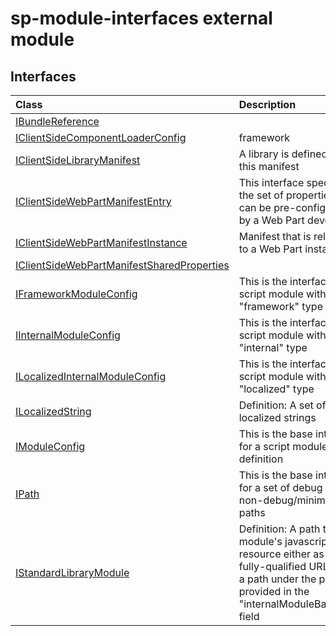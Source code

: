 # sp-module-interfaces external module



## Interfaces

| Class	   |  Description |
|:-------------|:---------------|
| [IBundleReference](IBundleReference.md)   |   |
| [IClientSideComponentLoaderConfig](IClientSideComponentLoaderConfig.md)   | framework  |
| [IClientSideLibraryManifest](IClientSideLibraryManifest.md)   | A library is defined by this manifest  |
| [IClientSideWebPartManifestEntry<TProperties>](IClientSideWebPartManifestEntry<TProperties>.md)   | This interface specifies the set of properties that can be pre-configured by a Web Part developer  |
| [IClientSideWebPartManifestInstance<TProperties>](IClientSideWebPartManifestInstance<TProperties>.md)   | Manifest that is relevant to a Web Part instance  |
| [IClientSideWebPartManifestSharedProperties](IClientSideWebPartManifestSharedProperties.md)   |   |
| [IFrameworkModuleConfig](IFrameworkModuleConfig.md)   | This is the interface for a script module with the "framework" type  |
| [IInternalModuleConfig](IInternalModuleConfig.md)   | This is the interface for a script module with the "internal" type  |
| [ILocalizedInternalModuleConfig](ILocalizedInternalModuleConfig.md)   | This is the interface for a script module with the "localized" type  |
| [ILocalizedString](ILocalizedString.md)   | Definition: A set of localized strings  |
| [IModuleConfig](IModuleConfig.md)   | This is the base interface for a script module's definition  |
| [IPath](IPath.md)   | This is the base interface for a set of debug and non-debug/minimized paths  |
| [IStandardLibraryModule](IStandardLibraryModule.md)   | Definition: A path to this module's javascript resource either as a fully-qualified URL or as a path under the  paths provided in the "internalModuleBaseUrls" field  |



